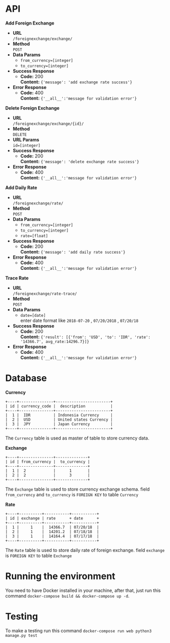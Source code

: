 # API

**Add Foreign Exchange**
* **URL** <br/>
    `/foreignexchange/exchange/`
* **Method** <br/>
    `POST`
* **Data Params** <br/>
    * `from_currency=[integer]`
    * `to_currency=[integer]`
* **Success Response**
    * **Code:** 200 <br/>
      **Content:** `{'message': 'add exchange rate success'}`
* **Error Response**
    * **Code:** 400 <br/>
      **Content:** `{'__all__':'message for validation error'}`

**Delete Foreign Exchange**
* **URL** <br/>
    `/foreignexchange/exchange/{id}/`
* **Method** <br/>
    `DELETE`
* **URL Params** <br/>
    `id=[integer]`
* **Success Response** <br/>
    * **Code:** 200 <br/>
      **Content:** `{'message': 'delete exchange rate success'}`
* **Error Response** <br/>
    * **Code:** 400 <br/>
      **Content:** `{'__all__':'message for validation error'}`

**Add Daily Rate**
* **URL** <br/>
    `/foreignexchange/rate/`
* **Method** <br/>
    `POST`
* **Data Params** <br/>
    * `from_currency=[integer]`
    * `to_currency=[integer]`
    * `rate=[float]`
* **Success Response** <br/>
    * **Code:** 200 <br/>
      **Content:** `{'message': 'add daily rate success'}`
* **Error Response** <br/>
    * **Code:** 400 <br/>
      **Content:** `{'__all__':'message for validation error'}`

**Trace Rate**
* **URL** <br/>
    `/foreignexchange/rate-trace/`
* **Method** <br/>
    `POST`
* **Data Params** <br/>
    * `date=[date]` <br/>
    enter date format like `2018-07-20` , `07/20/2018` , `07/20/18`
* **Success Response** <br/>
    * **Code:** 200 <br/>
      **Content:** `{'result': [{'from': 'USD', 'to': 'IDR', 'rate': '14366.7', avg_rate:14296.7}]}`
* **Error Response** <br/>
    * **Code:** 400 <br/>
      **Content:** `{'__all__':'message for validation error'}`

# Database

**Currency**

```
+----+---------------+------------------------+
| id | currency_code |  description           |
+----+---------------+------------------------+
|  1 |  IDR          | Indonesia Currency     |
|  2 |  USD          | United states Currency |
|  3 |  JPY          | Japan Currency         |
+----+---------------+------------------------+
```
The `Currency` table is used as master of table to store currency data.

**Exchange**
```
+----+---------------+--------------+
| id | from_currency |  to_currency |
+----+---------------+--------------+
|  1 |  2            |      1       |
|  2 |  2            |      3       |
+----+---------------+--------------+
```
The `Exchange` table is used to store currency exchange schema.
field `from_currency` and `to_currency` is `FOREIGN KEY` to table `Currency`

**Rate**
```
+----+----------+-----------+-----------+
| id | exchange | rate      + date      +
+----+----------+-----------+-----------+
|  1 |     1    |  14366.7  | 07/20/18  |
|  2 |     1    |  14201.2  | 07/18/18  |
|  3 |     1    |  14164.4  | 07/17/18  |
+----+----------+-----------+-----------+
```
The `Rate` table is used to store daily rate of foreign exchange.
field `exchange` is `FOREIGN KEY` to table `Exchange`


# Running the environment

You need to have Docker installed in your machine, after that, just run this command `docker-compose build && docker-compose up -d`.


# Testing

To make a testing run this command `docker-compose run web python3 manage.py test`
